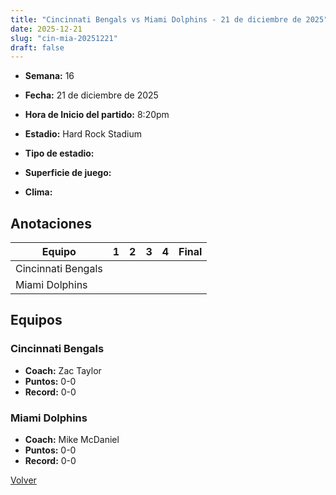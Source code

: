 ```yaml
---
title: "Cincinnati Bengals vs Miami Dolphins - 21 de diciembre de 2025"
date: 2025-12-21
slug: "cin-mia-20251221"
draft: false
---
```


* **Semana:** 16
* **Fecha:** 21 de diciembre de 2025

* **Hora de Inicio del partido:** 8:20pm
* **Estadio:** Hard Rock Stadium
* **Tipo de estadio:** 
* **Superficie de juego:** 
* **Clima:** 





## Anotaciones
| Equipo | 1 | 2 | 3 | 4 | Final |
|--------|---|---|---|---|-------|
| Cincinnati Bengals  |   |   |   |    |  |
| Miami Dolphins  |   |   |   |    |  |


## Equipos


### Cincinnati Bengals
* **Coach:** Zac Taylor
* **Puntos:** 0-0
* **Record:** 0-0

### Miami Dolphins
* **Coach:** Mike McDaniel
* **Puntos:** 0-0
* **Record:** 0-0


[Volver](/historia/2025)
